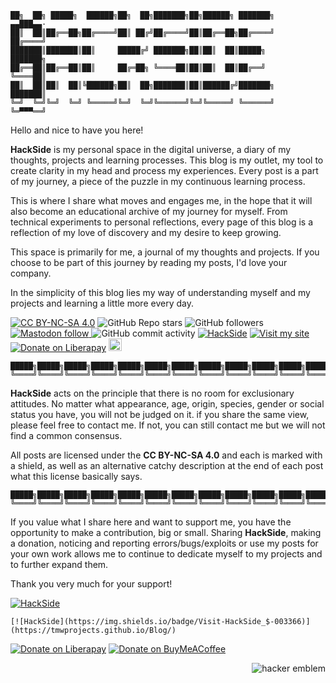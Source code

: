 ```
██╗  ██╗ █████╗  ██████╗██╗  ██╗███████╗██╗██████╗ ███████╗    ▄▄███▄▄·
██║  ██║██╔══██╗██╔════╝██║ ██╔╝██╔════╝██║██╔══██╗██╔════╝    ██╔════╝
███████║███████║██║     █████╔╝ ███████╗██║██║  ██║█████╗      ███████╗
██╔══██║██╔══██║██║     ██╔═██╗ ╚════██║██║██║  ██║██╔══╝      ╚════██║
██║  ██║██║  ██║╚██████╗██║  ██╗███████║██║██████╔╝███████╗    ███████║
╚═╝  ╚═╝╚═╝  ╚═╝ ╚═════╝╚═╝  ╚═╝╚══════╝╚═╝╚═════╝ ╚══════╝    ╚═▀▀▀══╝
```

Hello and nice to have you here!

**HackSide** is my personal space in the digital universe, a diary of my thoughts, projects and learning processes. This blog 
is my outlet, my tool to create clarity in my head and process my experiences. Every post is a part of my journey, a piece 
of the puzzle in my continuous learning process.

This is where I share what moves and engages me, in the hope that it will also become an educational archive of my journey 
for myself. From technical experiments to personal reflections, every page of this blog is a reflection of my love of 
discovery and my desire to keep growing.

This space is primarily for me, a journal of my thoughts and projects. If you choose to be part of this journey by reading 
my posts, I'd love your company.

In the simplicity of this blog lies my way of understanding myself and my projects and learning a little more every day.

[cc-by-nc-sa]: http://creativecommons.org/licenses/by-nc-sa/4.0/
[cc-by-nc-sa-shield]: https://img.shields.io/badge/License-CC%20BY--NC--SA%204.0-blue.svg

[![CC BY-NC-SA 4.0][cc-by-nc-sa-shield]][cc-by-nc-sa]
![GitHub Repo stars](https://img.shields.io/github/stars/tmwProjects/HackSide?style=social) 
![GitHub followers](https://img.shields.io/github/followers/tmwProjects?style=social) 
<a href="https://datasci.social/@tmwProjects">
  <img src="https://img.shields.io/mastodon/follow/110580864516294518?domain=https://datasci.social&style=social" alt="Mastodon follow">
</a>
![GitHub commit activity](https://img.shields.io/github/commit-activity/m/tmwProjects/Blog) 
[![HackSide](https://img.shields.io/badge/Visit-HackSide_$-003366)](https://tmwprojects.github.io/Blog/)
[![Visit my site](https://img.shields.io/badge/Visit%20my%20site-Online-important)](https://tmwprojects.github.io/)
[![Donate on Liberapay](https://img.shields.io/badge/Donate-Liberapay-yellow)](https://liberapay.com/tmwProjects/donate)
<a href="https://www.buymeacoffee.com/tmwcontactQ"><img src="https://www.buymeacoffee.com/assets/img/custom_images/orange_img.png" height="20.4px"></a>

```                             
█████╗█████╗█████╗█████╗█████╗█████╗█████╗█████╗█████╗█████╗█████╗█████╗
╚════╝╚════╝╚════╝╚════╝╚════╝╚════╝╚════╝╚════╝╚════╝╚════╝╚════╝╚════╝
```
**HackSide** acts on the principle that there is no room for exclusionary attitudes. No matter what appearance, age, 
origin, species, gender or social status you have, you will not be judged on it. if you share the same view, please feel 
free to contact me. If not, you can still contact me but we will not find a common consensus.

All posts are licensed under the **CC BY-NC-SA 4.0** and each is marked with a shield, as well as an 
alternative catchy description at the end of each post what this license basically says.

```                             
█████╗█████╗█████╗█████╗█████╗█████╗█████╗█████╗█████╗█████╗█████╗█████╗
╚════╝╚════╝╚════╝╚════╝╚════╝╚════╝╚════╝╚════╝╚════╝╚════╝╚════╝╚════╝
```

If you value what I share here and want to support me, you have the opportunity to make a contribution,
big or small. Sharing **HackSide**, making a donation, noticing and reporting errors/bugs/exploits or
use my posts for your own work allows me to continue to dedicate myself to my projects and to further 
expand them. 

Thank you very much for your support!

[![HackSide](https://img.shields.io/badge/Visit-HackSide_$-003366)](https://tmwprojects.github.io/Blog/)

```
[![HackSide](https://img.shields.io/badge/Visit-HackSide_$-003366)](https://tmwprojects.github.io/Blog/)
```

[![Donate on Liberapay](https://img.shields.io/badge/Donate-Liberapay-yellow)](https://liberapay.com/tmwProjects/donate)
[![Donate on BuyMeACoffee](https://img.shields.io/badge/Donate-BuyMeACoffee-orange)](https://www.buymeacoffee.com/tmwcontactQ)

<a href='http://www.catb.org/hacker-emblem/'>
<img src='http://www.catb.org/hacker-emblem/glider.png' alt='hacker emblem' style="float:right"/></a>
